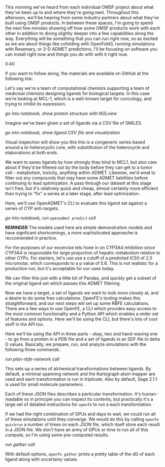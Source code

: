 This morning we've heard from each individual OMSF project about what they've been up to and where they're going next.
Throughout this afternoon, we'll be hearing from some industry partners about what they've built using OMSF products.
In between these spaces, I'm going to spend the next few minutes showing off how some OMSF products work with each
other in addition to diving slightly deeper into a few capabilities along the way. Everything will be something that
you can run right now, so as excited as we are about things like cofolding with OpenFold3, running simulations with Rosemary, or 3-D ADMET predictions, I'll be focusing on software you can install right now and things you do with with it right now.

0:40

If you want to follow along, the materials are available on GitHub at the following link:

Let's say we're a team of computational chemists supporting a team of medicinal chemists designing ligands for
biological targets. In this case we're looking at MCL-1, which is a well-known target for concology, and trying to
inhibit its expression.

_go into notebook, show protein structure with NGLview_

Imagine we've been given a set of ligands via a CSV file of SMILES.

_go into notebook, show ligand CSV file and visualization_

Visual inspection will show you this this is a congeneric series based around a bi-heterocyclic core, with substittution of the heterocycle and elaborations at both ends.

We want to asses ligands by how strongly they bind to MCL1, but also care about if they'd be filtered out by the body
before they can get to a tumor cell - metabolism, toxicity, anything within ADMET. Likewise, we'd wnat to filter out
any compounds that may have some ADMET liabilities before continuing to lead optimization. A pass through our dataset
at this stage isn't free, but it's relatively quick and cheap, almost certainly more efficient than trying to "fix" a
series at a later stage, after lead optimization.

Here, we'll use OpenADMET's CLI to evaluate this ligand set against a series of CYP anti-targets.

_go into notebook, run `openadmet predict` cell_

**REMINDER** The models used here are simple demonstration models and have signficant shortcomings, a more sophisticated approache is reccomended in practice.

For the purposes of our excercise lets hone in on CYP3A4 inhibition since CYP3A4 is responsible for large proportion of hepatic metabolism relative to other CYPs. For starters, let's use use a cutoff of a predicted IC50 of 2.5 micromolar, which corresponds to a p value of 5.6. This is not realistic for a production run, but it's acceptable for our uses today.

We can filter this just with a little bit of Pandas, and quickly get a subset of the original ligand set which passes
this ADMET filtering.

Now we have a target, a set of ligands we want to look more closely at, and a desire to do some free calculations.
OpenFE's tooling makes this straightforward, and our next steps will set up some RBFE calculations. There are a few
ways to use OpenFE, a CLI which provides easy access to the most common functionality and a Python API which enables
a wider set of features and options. Here we'll be using the CLI, but there's lots of cool stuff in the API too.

Here we'll be using the API in three parts - okay, two and hand-waving one - to go from a protein in a PDB file and a
set of ligands in an SDF file to delta G values. Basically, we prepare, run, and analyze simulations with the following
three commands.

_run plan-rbfe-network call_

This sets up a series of alchemical transformations between ligands. By default, a minimal spanning network and the
Kartograph atom mapper are used and each transformation is run in triplicate. Also by default, Sage 2.1.1 is used for
small molecule parameters.

Each of these JSON files describes a particular transformation. It's human-readable so in principle you can inspect its
contents, but practically it's a large set of detailed instructions for `openfe` to run a each
transformation.

If we had the right combination of GPUs and days to wait, we could run all of these simulations until they converge.
We would do this by calling `openfe quickrun` a number of times on each JSON file, which itself store each result in a
JSON file. We don't have an army of GPUs or time to run all of this compute, so I'm using some pre-computed results.

_run gather call_

With default options, `openfe gather` prints a pretty table of the dG of each ligand along with uncertainy values.
